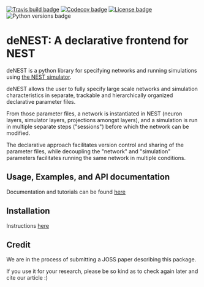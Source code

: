 [![Travis build badge](https://img.shields.io/travis/tombugnon/denest.svg?style=flat-square&maxAge=600)](https://travis-ci.org/tombugnon/denest)
[![Codecov badge](https://img.shields.io/codecov/c/github/tombugnon/denest?style=flat-square&maxAge=600)](https://codecov.io/gh/tombugnon/denest)
[![License badge](https://img.shields.io/github/license/tombugnon/denest.svg?style=flat-square&maxAge=86400)](https://github.com/tombugnon/denest/blob/develop/LICENSE)
![Python versions badge](https://img.shields.io/pypi/pyversions/pyphi.svg?style=flat-square&maxAge=86400)

<!--lint disable list-item-indent-->
<!--lint disable list-item-content-indent-->
<!--lint disable list-item-bullet-indent-->

# deNEST: A declarative frontend for NEST

deNEST is a python library for specifying networks and running simulations using
[the NEST simulator](https://nest-simulator.org).

deNEST allows the user to fully specify large scale
networks and simulation characteristics in separate, trackable and
hierarchically organized declarative parameter files.

From those parameter files, a network is instantiated in NEST (neuron layers,
simulator layers, projections amongst layers), and a simulation is run in
multiple separate steps ("sessions") before which the network can be modified.

The declarative approach facilitates version control and sharing of the
parameter files, while decoupling the "network" and "simulation" parameters
facilitates running the same network in multiple conditions.


## Usage, Examples, and API documentation


Documentation and tutorials can be found [here](http://denest.readthedocs.io)


## Installation

Instructions [here](https://denest.readthedocs.io/en/latest/install.html)

## Credit

We are in the process of submitting a JOSS paper describing this package.

If you use it for your research, please be so kind as to check again later and
cite our article :)
